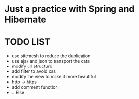 # Just a practice with Spring and Hibernate

# TODO LIST

* use sitemesh to reduce the duplication
* use ajax and json to transport the data
* modify url structure
* add filter to avoid xss
* modify the view to make it more beautiful
* http -> https
* add comment function
* ...Else
